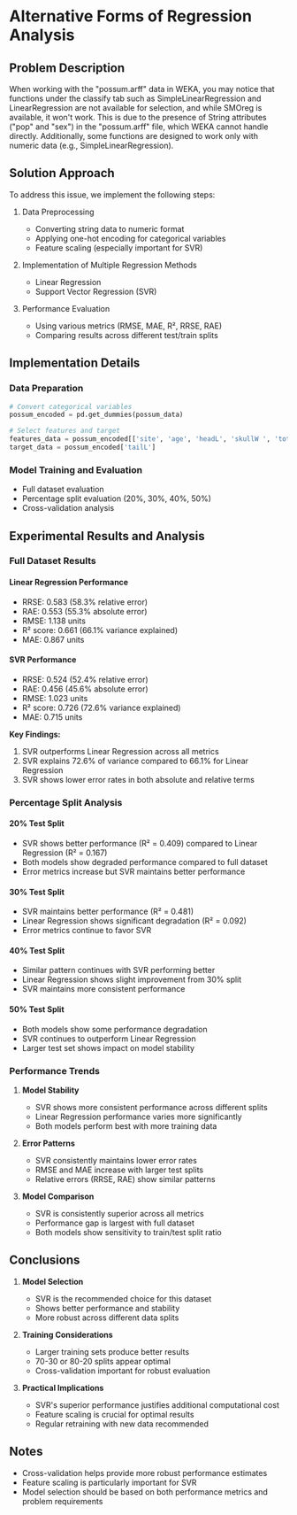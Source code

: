 # Alternative Forms of Regression Analysis

## Problem Description

When working with the "possum.arff" data in WEKA, you may notice that functions under the classify tab such as SimpleLinearRegression and LinearRegression are not available for selection, and while SMOreg is available, it won't work. This is due to the presence of String attributes ("pop" and "sex") in the "possum.arff" file, which WEKA cannot handle directly. Additionally, some functions are designed to work only with numeric data (e.g., SimpleLinearRegression).

## Solution Approach

To address this issue, we implement the following steps:

1. Data Preprocessing

   - Converting string data to numeric format
   - Applying one-hot encoding for categorical variables
   - Feature scaling (especially important for SVR)

2. Implementation of Multiple Regression Methods

   - Linear Regression
   - Support Vector Regression (SVR)

3. Performance Evaluation
   - Using various metrics (RMSE, MAE, R², RRSE, RAE)
   - Comparing results across different test/train splits

## Implementation Details

### Data Preparation

```python
# Convert categorical variables
possum_encoded = pd.get_dummies(possum_data)

# Select features and target
features_data = possum_encoded[['site', 'age', 'headL', 'skullW ', 'totalL', 'sex_m', 'sex_f']]
target_data = possum_encoded['tailL']
```

### Model Training and Evaluation

- Full dataset evaluation
- Percentage split evaluation (20%, 30%, 40%, 50%)
- Cross-validation analysis

## Experimental Results and Analysis

### Full Dataset Results

#### Linear Regression Performance

- RRSE: 0.583 (58.3% relative error)
- RAE: 0.553 (55.3% absolute error)
- RMSE: 1.138 units
- R² score: 0.661 (66.1% variance explained)
- MAE: 0.867 units

#### SVR Performance

- RRSE: 0.524 (52.4% relative error)
- RAE: 0.456 (45.6% absolute error)
- RMSE: 1.023 units
- R² score: 0.726 (72.6% variance explained)
- MAE: 0.715 units

**Key Findings:**

1. SVR outperforms Linear Regression across all metrics
2. SVR explains 72.6% of variance compared to 66.1% for Linear Regression
3. SVR shows lower error rates in both absolute and relative terms

### Percentage Split Analysis

#### 20% Test Split

- SVR shows better performance (R² = 0.409) compared to Linear Regression (R² = 0.167)
- Both models show degraded performance compared to full dataset
- Error metrics increase but SVR maintains better performance

#### 30% Test Split

- SVR maintains better performance (R² = 0.481)
- Linear Regression shows significant degradation (R² = 0.092)
- Error metrics continue to favor SVR

#### 40% Test Split

- Similar pattern continues with SVR performing better
- Linear Regression shows slight improvement from 30% split
- SVR maintains more consistent performance

#### 50% Test Split

- Both models show some performance degradation
- SVR continues to outperform Linear Regression
- Larger test set shows impact on model stability

### Performance Trends

1. **Model Stability**

   - SVR shows more consistent performance across different splits
   - Linear Regression performance varies more significantly
   - Both models perform best with more training data

2. **Error Patterns**

   - SVR consistently maintains lower error rates
   - RMSE and MAE increase with larger test splits
   - Relative errors (RRSE, RAE) show similar patterns

3. **Model Comparison**
   - SVR is consistently superior across all metrics
   - Performance gap is largest with full dataset
   - Both models show sensitivity to train/test split ratio

## Conclusions

1. **Model Selection**

   - SVR is the recommended choice for this dataset
   - Shows better performance and stability
   - More robust across different data splits

2. **Training Considerations**

   - Larger training sets produce better results
   - 70-30 or 80-20 splits appear optimal
   - Cross-validation important for robust evaluation

3. **Practical Implications**
   - SVR's superior performance justifies additional computational cost
   - Feature scaling is crucial for optimal results
   - Regular retraining with new data recommended

## Notes

- Cross-validation helps provide more robust performance estimates
- Feature scaling is particularly important for SVR
- Model selection should be based on both performance metrics and problem requirements
